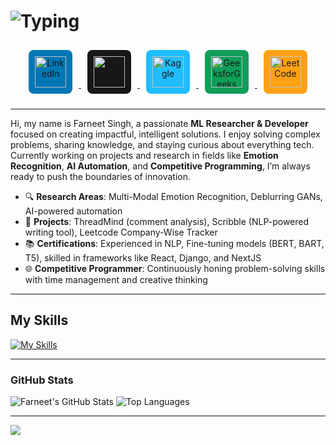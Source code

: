 # ![Typing](https://readme-typing-svg.demolab.com?font=Fira+Code&weight=500&size=26&pause=1000&color=FFCC00&center=true&vCenter=true&width=550&lines=The+Force+will+be+with+you%2C+always.)

<div align="center">
  <a href="https://www.linkedin.com/in/farneet-singh-6b155b208/" target="_blank">
    <img src="https://cdn.jsdelivr.net/npm/simple-icons@v5/icons/linkedin.svg" alt="LinkedIn" width="50px" style="margin: 10px; background-color: #0077B5; padding: 10px; border-radius: 8px;"/>
  </a>
  <a href="https://github.com/farneet24" target="_blank">
    <img src="https://cdn.jsdelivr.net/npm/simple-icons@v5/icons/github.svg" alt="GitHub" width="50px" style="margin: 10px; background-color: #181717; padding: 10px; border-radius: 8px;"/>
  </a>
  <a href="https://www.kaggle.com/farneetsingh24" target="_blank">
    <img src="https://cdn.jsdelivr.net/npm/simple-icons@v5/icons/kaggle.svg" alt="Kaggle" width="50px" style="margin: 10px; background-color: #20BEFF; padding: 10px; border-radius: 8px;"/>
  </a>
  <a href="https://auth.geeksforgeeks.org/user/farneetsinghabhi/" target="_blank">
    <img src="https://upload.wikimedia.org/wikipedia/commons/thumb/4/43/GeeksforGeeks.svg/2560px-GeeksforGeeks.svg.png" alt="GeeksforGeeks" width="50px" style="margin: 10px; background-color: #0F9D58; padding: 10px; border-radius: 8px;"/>
  </a>
  <a href="https://leetcode.com/farneetsinghabhi/" target="_blank">
    <img src="https://cdn.jsdelivr.net/npm/simple-icons@v5/icons/leetcode.svg" alt="LeetCode" width="50px" style="margin: 10px; background-color: #FFA116; padding: 10px; border-radius: 8px;"/>
  </a>
</div>



---

Hi, my name is Farneet Singh, a passionate **ML Researcher & Developer** focused on creating impactful, intelligent solutions. I enjoy solving complex problems, sharing knowledge, and staying curious about everything tech. Currently working on projects and research in fields like **Emotion Recognition**, **AI Automation**, and **Competitive Programming**, I’m always ready to push the boundaries of innovation.

- 🔍 **Research Areas**: Multi-Modal Emotion Recognition, Deblurring GANs, AI-powered automation
- 🚀 **Projects**: ThreadMind (comment analysis), Scribble (NLP-powered writing tool), Leetcode Company-Wise Tracker
- 📚 **Certifications**: Experienced in NLP, Fine-tuning models (BERT, BART, T5), skilled in frameworks like React, Django, and NextJS
- 🌐 **Competitive Programmer**: Continuously honing problem-solving skills with time management and creative thinking

---

## My Skills
[![My Skills](https://skillicons.dev/icons?i=python,cpp,js,pytorch,tensorflow,react,django,nextjs,postgres,mongodb,aws,gcp,opencv,git,docker)](https://skillicons.dev)

---

### GitHub Stats
![Farneet's GitHub Stats](https://github-readme-stats.vercel.app/api?username=farneet24&show_icons=true&theme=radical)
![Top Languages](https://github-readme-stats.vercel.app/api/top-langs/?username=farneet24&layout=compact&theme=radical)

---

![](https://raw.githubusercontent.com/mayhemantt/mayhemantt/Update/svg/Bottom.svg)

